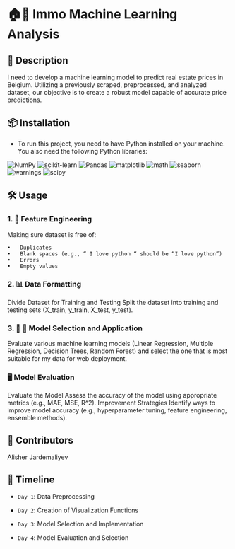 # 🏠🏢 Immo Machine Learning Analysis


## 📜 Description


I need to develop a machine learning model to predict real estate prices in Belgium. 
Utilizing a previously scraped, preprocessed, and analyzed dataset, our objective is to create a robust model capable
of accurate price predictions.



## 📦 Installation
 
- To run this project, you need to have Python installed on your machine.
  You also need the following Python libraries:

![NumPy](https://img.shields.io/badge/NumPy-013243?style=for-the-badge&logo=numpy&logoColor=white)
![scikit-learn](https://img.shields.io/badge/scikit--learn-F7931E?style=for-the-badge&logo=scikitlearn&logoColor=white)
![Pandas](https://img.shields.io/badge/pandas-150458?style=for-the-badge&logo=pandas&logoColor=white)
![matplotlib](https://alisherjard-deployment-streamlit-app-jpegcx.streamlit.app)
![math](https://alisherjard-deployment-streamlit-app-jpegcx.streamlit.app)
![seaborn](https://alisherjard-deployment-streamlit-app-jpegcx.streamlit.app)
![warnings](https://alisherjard-deployment-streamlit-app-jpegcx.streamlit.app)
![scipy](https://alisherjard-deployment-streamlit-app-jpegcx.streamlit.app)

## 🛠️ Usage
  
### 1. 🧹 Feature Engineering

Making sure dataset is free of:

	•	Duplicates
	•	Blank spaces (e.g., “ I love python “ should be “I love python”)
	•	Errors
	•	Empty values


### 2. 📊 Data Formatting

Divide Dataset for Training and Testing 
Split the dataset into training and testing sets (X_train, y_train, X_test, y_test).


### 3. 🔄 📝 Model Selection and Application
Evaluate various machine learning models (Linear Regression, Multiple Regression, Decision Trees, Random Forest) 
and select the one that is most suitable for my data for web deployment.


### 🖥️ Model Evaluation
Evaluate the Model 
Assess the accuracy of the model using appropriate metrics (e.g., MAE, MSE, R^2). 
Improvement Strategies
Identify ways to improve model accuracy (e.g., hyperparameter tuning, feature engineering, ensemble methods).


## 👥 Contributors

Alisher Jardemaliyev 


## 📅 Timeline

- `Day 1`: Data Preprocessing

- `Day 2`: Creation of Visualization Functions

- `Day 3`: Model Selection and Implementation

- `Day 4`: Model Evaluation and Selection